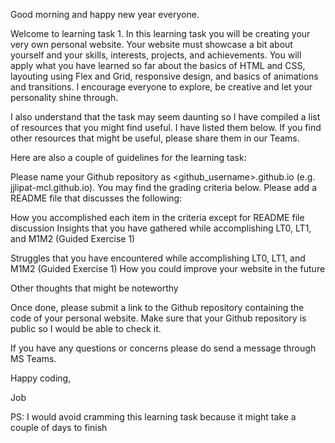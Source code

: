 Good morning and happy new year everyone.



Welcome to learning task 1. In this learning task you will be creating your very own personal website. Your website must showcase a bit about yourself and your skills, interests, projects, and achievements. You will apply what you have learned so far about the basics of HTML and CSS, layouting using Flex and Grid, responsive design, and basics of animations and transitions. I encourage everyone to explore, be creative and let your personality shine through.

I also understand that the task may seem daunting so I have compiled a list of resources that you might find useful. I have listed them below. If you find other resources that might be useful, please share them in our Teams.


Here are also a couple of guidelines for the learning task:

Please name your Github repository as <github_username>.github.io (e.g. jjlipat-mcl.github.io).
You may find the grading criteria below.
Please add a README file that discusses the following:

How you accomplished each item in the criteria except for README file discussion
Insights that you have gathered while accomplishing LT0, LT1, and M1M2 (Guided Exercise 1)

Struggles that you have encountered while accomplishing LT0, LT1, and M1M2 (Guided Exercise 1)
How you could improve your website in the future

Other thoughts that might be noteworthy

Once done, please submit a link to the Github repository containing the code of your personal website.
Make sure that your Github repository is public so I would be able to check it. 


If you have any questions or concerns please do send a message through MS Teams.



Happy coding,

Job

PS: I would avoid cramming this learning task because it might take a couple of days to finish

